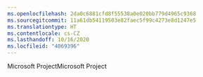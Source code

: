 ```yaml
---
ms.openlocfilehash: 2da0c6881cfd8f55538a0e020bb779d4965c9368
ms.sourcegitcommit: 11a61db54119503e82faec5f99c4273e8d1247e5
ms.translationtype: HT
ms.contentlocale: cs-CZ
ms.lasthandoff: 10/16/2020
ms.locfileid: "4069396"
---
```

<span data-ttu-id="2825a-101">Microsoft Project</span><span class="sxs-lookup"><span data-stu-id="2825a-101">Microsoft Project</span></span>